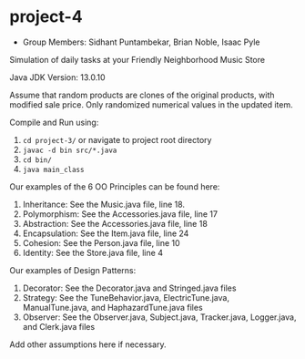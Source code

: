 # project-4

* Group Members: Sidhant Puntambekar, Brian Noble, Isaac Pyle

Simulation of daily tasks at your Friendly Neighborhood Music Store

Java JDK Version: 13.0.10

Assume that random products are clones of the original products, with modified sale price. Only randomized numerical values in the updated item.

Compile and Run using:

1. `cd project-3/` or navigate to project root directory
2. `javac -d bin src/*.java`
3. `cd bin/`
4. `java main_class`

Our examples of the 6 OO Principles can be found here:
1. Inheritance: See the Music.java file, line 18.
2. Polymorphism: See the Accessories.java file, line 17
3. Abstraction: See the Accessories.java file, line 18
4. Encapsulation: See the Item.java file, line 24
5. Cohesion: See the Person.java file, line 10
6. Identity: See the Store.java file, line 4

Our examples of Design Patterns:
1. Decorator: See the Decorator.java and Stringed.java files
2. Strategy: See the TuneBehavior.java, ElectricTune.java, ManualTune.java, and HaphazardTune.java files
3. Observer: See the Observer.java, Subject.java, Tracker.java, Logger.java, and Clerk.java files


Add other assumptions here if necessary.
